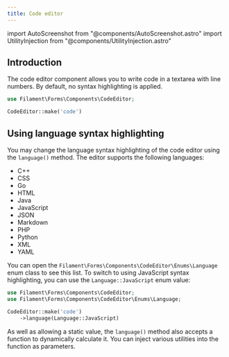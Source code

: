 ```yaml
---
title: Code editor
---
```

import AutoScreenshot from "@components/AutoScreenshot.astro"
import UtilityInjection from "@components/UtilityInjection.astro"

## Introduction

The code editor component allows you to write code in a textarea with line numbers. By default, no syntax highlighting is applied.

```php
use Filament\Forms\Components\CodeEditor;

CodeEditor::make('code')
```

<AutoScreenshot name="forms/fields/code-editor/simple" alt="Code editor" version="4.x" />

## Using language syntax highlighting

You may change the language syntax highlighting of the code editor using the `language()` method. The editor supports the following languages:

- C++
- CSS
- Go
- HTML
- Java
- JavaScript
- JSON
- Markdown
- PHP
- Python
- XML
- YAML

You can open the `Filament\Forms\Components\CodeEditor\Enums\Language` enum class to see this list. To switch to using JavaScript syntax highlighting, you can use the `Language::JavaScript` enum value:

```php
use Filament\Forms\Components\CodeEditor;
use Filament\Forms\Components\CodeEditor\Enums\Language;

CodeEditor::make('code')
    ->language(Language::JavaScript)
```

<UtilityInjection set="formFields" version="4.x">As well as allowing a static value, the `language()` method also accepts a function to dynamically calculate it. You can inject various utilities into the function as parameters.</UtilityInjection>

<AutoScreenshot name="forms/fields/code-editor/language" alt="Code editor with syntax highlighting" version="4.x" />
